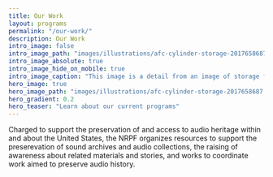 ```yaml
---
title: Our Work
layout: programs
permalink: "/our-work/"
description: Our Work
intro_image: false
intro_image_path: "images/illustrations/afc-cylinder-storage-2017658687.jpeg"
intro_image_absolute: true
intro_image_hide_on_mobile: true
intro_image_caption: "This image is a detail from an image of storage for wax cylinders and other items of the Archive of Folk Song at the Library of Congress, Washington, D.C. The photograph was take by Harris & Ewing of Washington, D.C. There are no known rights restrictions on this photograph. The original photograph is held by the Library of Congress and identified by the control number 2017658687."
hero_image: true
hero_image_path: "images/illustrations/afc-cylinder-storage-2017658687.jpeg"
hero_gradient: 0.2
hero_teaser: "Learn about our current programs"
---
```


Charged to support the preservation of and access to
audio heritage within and about the United States, 
the NRPF organizes resources to support the preserevation
of sound archives and audio collections,
the raising of awareness about related materials and stories,
and works to coordinate work aimed to preserve audio history. 
